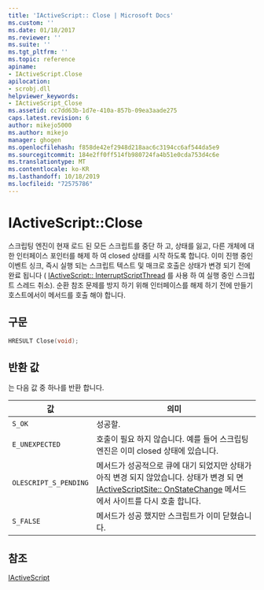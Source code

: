 ```yaml
---
title: 'IActiveScript:: Close | Microsoft Docs'
ms.custom: ''
ms.date: 01/18/2017
ms.reviewer: ''
ms.suite: ''
ms.tgt_pltfrm: ''
ms.topic: reference
apiname:
- IActiveScript.Close
apilocation:
- scrobj.dll
helpviewer_keywords:
- IActiveScript_Close
ms.assetid: cc7dd63b-1d7e-410a-857b-09ea3aade275
caps.latest.revision: 6
author: mikejo5000
ms.author: mikejo
manager: ghogen
ms.openlocfilehash: f858de42ef2948d218aac6c3194cc6af544da5e9
ms.sourcegitcommit: 184e2ff0ff514fb980724fa4b51e0cda753d4c6e
ms.translationtype: MT
ms.contentlocale: ko-KR
ms.lasthandoff: 10/18/2019
ms.locfileid: "72575786"
---
```

# <a name="iactivescriptclose"></a>IActiveScript::Close
스크립팅 엔진이 현재 로드 된 모든 스크립트를 중단 하 고, 상태를 잃고, 다른 개체에 대 한 인터페이스 포인터를 해제 하 여 closed 상태를 시작 하도록 합니다. 이미 진행 중인 이벤트 싱크, 즉시 실행 되는 스크립트 텍스트 및 매크로 호출은 상태가 변경 되기 전에 완료 됩니다 ( [IActiveScript:: InterruptScriptThread](../../winscript/reference/iactivescript-interruptscriptthread.md) 를 사용 하 여 실행 중인 스크립트 스레드 취소). 순환 참조 문제를 방지 하기 위해 인터페이스를 해제 하기 전에 만들기 호스트에서이 메서드를 호출 해야 합니다.  
  
## <a name="syntax"></a>구문  
  
```cpp
HRESULT Close(void);  
```  
  
## <a name="return-value"></a>반환 값  
 는 다음 값 중 하나를 반환 합니다.  
  
|값|의미|  
|-----------|-------------|  
|`S_OK`|성공할.|  
|`E_UNEXPECTED`|호출이 필요 하지 않습니다. 예를 들어 스크립팅 엔진은 이미 closed 상태에 있습니다.|  
|`OLESCRIPT_S_PENDING`|메서드가 성공적으로 큐에 대기 되었지만 상태가 아직 변경 되지 않았습니다. 상태가 변경 되 면 [IActiveScriptSite:: OnStateChange](../../winscript/reference/iactivescriptsite-onstatechange.md) 메서드에서 사이트를 다시 호출 합니다.|  
|`S_FALSE`|메서드가 성공 했지만 스크립트가 이미 닫혔습니다.|  
  
## <a name="see-also"></a>참조  
 [IActiveScript](../../winscript/reference/iactivescript.md)
